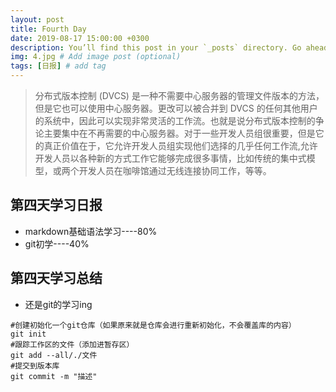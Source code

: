 ```yaml
---
layout: post
title: Fourth Day
date: 2019-08-17 15:00:00 +0300
description: You’ll find this post in your `_posts` directory. Go ahead and edit it and re-build the site to see your changes. # Add post description (optional)
img: 4.jpg # Add image post (optional)
tags: [日报] # add tag
---
```


>分布式版本控制 (DVCS) 是一种不需要中心服务器的管理文件版本的方法，但是它也可以使用中心服务器。更改可以被合并到 DVCS 的任何其他用户的系统中，因此可以实现非常灵活的工作流。也就是说分布式版本控制的争论主要集中在不再需要的中心服务器。对于一些开发人员组很重要，但是它的真正价值在于，它允许开发人员组实现他们选择的几乎任何工作流,允许开发人员以各种新的方式工作它能够完成很多事情，比如传统的集中式模型，或两个开发人员在咖啡馆通过无线连接协同工作，等等。

## 第四天学习日报

* markdown基础语法学习----80%
* git初学----40%

## 第四天学习总结

* 还是git的学习ing
```
#创建初始化一个git仓库（如果原来就是仓库会进行重新初始化，不会覆盖库的内容）
git init
#跟踪工作区的文件（添加进暂存区）
git add --all/./文件
#提交到版本库
git commit -m "描述"
```
